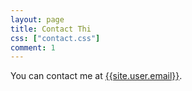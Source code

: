 ```yaml
---
layout: page
title: Contact Thi
css: ["contact.css"]
comment: 1
---
```


You can contact me at [{{site.user.email}}](mailto:{{site.user.email}}).


